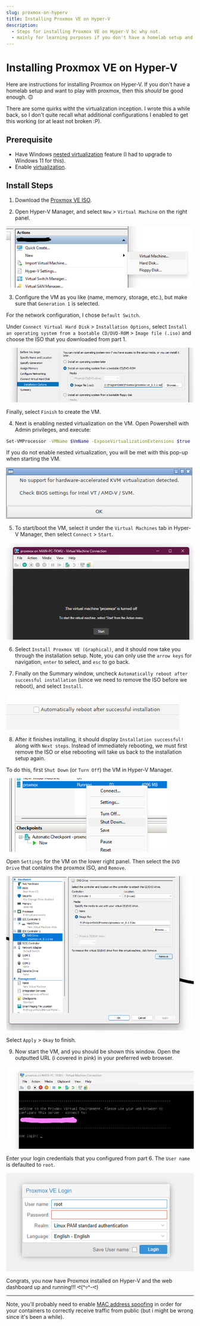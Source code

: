 ```yaml
---
slug: proxmox-on-hyperv
title: Installing Proxmox VE on Hyper-V
description:
  - Steps for installing Proxmox VE on Hyper-V bc why not.
  - mainly for learning purposes if you don't have a homelab setup and want to play around with proxmox :P
---
```


# Installing Proxmox VE on Hyper-V

Here are instructions for installing Proxmox on Hyper-V. If you don't have a homelab setup and want to play with proxmox, then this _should_ be good enough. 🙃

There are some quirks witht the virtualization inception. I wrote this a while back, so I don't quite recall what additional configurations I enabled to get this working (or at least not broken :P).

## Prerequisite

- Have Windows [nested virtualization](https://learn.microsoft.com/en-us/virtualization/hyper-v-on-windows/user-guide/enable-nested-virtualization) feature (I had to upgrade to Windows 11 for this).
- Enable [virtualization](https://support.microsoft.com/en-us/windows/enable-virtualization-on-windows-11-pcs-c5578302-6e43-4b4b-a449-8ced115f58e1).

## Install Steps

1. Download the [Proxmox VE ISO](https://www.proxmox.com/en/downloads).

2. Open Hyper-V Manager, and select `New` > `Virtual Machine` on the right panel.

![step2](../../assets/blog/proxmox-on-hyperv/step2.png)

3. Configure the VM as you like (name, memory, storage, etc.), but make sure that `Generation 1` is selected.

For the network configuration, I chose `Default Switch`.

Under `Connect Virtual Hard Disk` > `Installation Options`, select `Install an operating system from a bootable CD/DVD-ROM` > `Image file (.iso)` and choose the ISO that you downloaded from part 1.

![step3](../../assets/blog/proxmox-on-hyperv/step3.png)

Finally, select `Finish` to create the VM.

4. Next is enabling nested virtualization on the VM. Open Powershell with Admin privileges, and execute:

```bash
Set-VMProcessor -VMName $VmName -ExposeVirtualizationExtensions $true
```

If you do not enable nested virtualization, you will be met with this pop-up when starting the VM.

![step4](../../assets/blog/proxmox-on-hyperv/step4.png)

5. To start/boot the VM, select it under the `Virtual Machines` tab in Hyper-V Manager, then select `Connect` > `Start`.

![step5](../../assets/blog/proxmox-on-hyperv/step5.png)

6. Select `Install Proxmox VE (Graphical)`, and it should now take you through the installation setup. Note, you can only use the `arrow keys` for navigation, `enter` to select, and `esc` to go back.

7. Finally on the Summary window, uncheck `Automatically reboot after successful installation` (since we need to remove the ISO before we reboot), and select `Install`.

![step7](../../assets/blog/proxmox-on-hyperv/step7.png)

8. After it finishes installing, it should display `Installation successful!` along with `Next steps`. Instead of immediately rebooting, we must first remove the ISO or else rebooting will take us back to the installation setup again.

To do this, first `Shut Down` (or `Turn Off`) the VM in Hyper-V Manager.

![step8](../../assets/blog/proxmox-on-hyperv/step8.png)

Open `Settings` for the VM on the lower right panel. Then select the `DVD Drive` that contains the proxmox ISO, and `Remove`.

![step9](../../assets/blog/proxmox-on-hyperv/step9.png)

Select `Apply` > `Okay` to finish.

9. Now start the VM, and you should be shown this window. Open the outputted URL (i covered in pink) in your preferred web browser.

![step10_part1](../../assets/blog/proxmox-on-hyperv/step10-1.png)

Enter your login credentials that you configured from part 6. The `User name` is defaulted to `root`.

![step10_part2](../../assets/blog/proxmox-on-hyperv/step10-2.png)

Congrats, you now have Proxmox installed on Hyper-V and the web dashboard up and running!!! ᕙ(^▿^-ᕙ)

---

Note, you'll probably need to enable [MAC address spoofing](https://learn.microsoft.com/en-us/answers/questions/1075755/enable-mac-address-spoofing) in order for your containers to correctly receive traffic from public (but i might be wrong since it's been a while).

